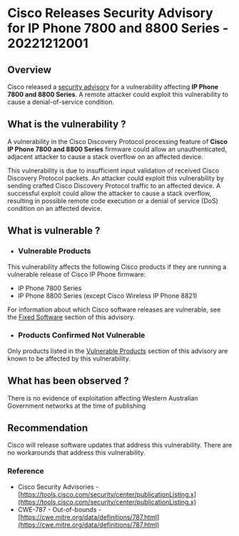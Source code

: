 # Cisco Releases Security Advisory for IP Phone 7800 and 8800 Series - 20221212001

## Overview

Cisco released a [security advisory](https://tools.cisco.com/security/center/content/CiscoSecurityAdvisory/cisco-sa-ipp-oobwrite-8cMF5r7U) for a vulnerability affecting **IP Phone 7800 and 8800 Series**. A remote attacker could exploit this vulnerability to cause a denial-of-service condition.

## What is the vulnerability ?

A vulnerability in the Cisco Discovery Protocol processing feature of **Cisco IP Phone 7800 and 8800 Series** firmware could allow an unauthenticated, adjacent attacker to cause a stack overflow on an affected device.

This vulnerability is due to insufficient input validation of received Cisco Discovery Protocol packets. An attacker could exploit this vulnerability by sending crafted Cisco Discovery Protocol traffic to an affected device. A successful exploit could allow the attacker to cause a stack overflow, resulting in possible remote code execution or a denial of service (DoS) condition on an affected device.

## What is vulnerable ?

- ### Vulnerable Products

This vulnerability affects the following Cisco products if they are running a vulnerable release of Cisco IP Phone firmware:

- IP Phone 7800 Series
- IP Phone 8800 Series (except Cisco Wireless IP Phone 8821)

For information about which Cisco software releases are vulnerable, see the [Fixed Software](https://tools.cisco.com/security/center/content/CiscoSecurityAdvisory/cisco-sa-ipp-oobwrite-8cMF5r7U#fs) section of this advisory.

- ### Products Confirmed Not Vulnerable

Only products listed in the [Vulnerable Products](https://tools.cisco.com/security/center/content/CiscoSecurityAdvisory/cisco-sa-ipp-oobwrite-8cMF5r7U#vp) section of this advisory are known to be affected by this vulnerability.

## What has been observed ?

There is no evidence of exploitation affecting Western Australian Government networks at the time of publishing

## Recommendation

Cisco will release software updates that address this vulnerability. There are no workarounds that address this vulnerability.

### Reference

- Cisco Security Advisories - [https://tools.cisco.com/security/center/publicationListing.x](https://tools.cisco.com/security/center/publicationListing.x)
- CWE-787 - Out-of-bounds - [https://cwe.mitre.org/data/definitions/787.html](https://cwe.mitre.org/data/definitions/787.html)
